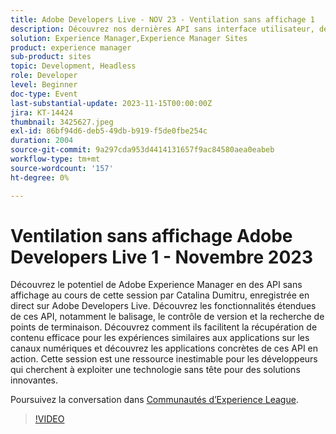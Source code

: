 ```yaml
---
title: Adobe Developers Live - NOV 23 - Ventilation sans affichage 1
description: Découvrez nos dernières API sans interface utilisateur, découvrez les fonctionnalités étendues de ces API, notamment le balisage, le contrôle de version et la recherche de point de terminaison. Découvrez comment ils facilitent la récupération de contenu efficace pour les expériences similaires aux applications sur les canaux numériques et découvrez les applications concrètes de ces API en action. Cette session est une ressource inestimable pour les développeurs qui cherchent à exploiter une technologie sans tête pour des solutions innovantes.
solution: Experience Manager,Experience Manager Sites
product: experience manager
sub-product: sites
topic: Development, Headless
role: Developer
level: Beginner
doc-type: Event
last-substantial-update: 2023-11-15T00:00:00Z
jira: KT-14424
thumbnail: 3425627.jpeg
exl-id: 86bf94d6-deb5-49db-b919-f5de0fbe254c
duration: 2004
source-git-commit: 9a297cda953d4414131657f9ac84580aea0eabeb
workflow-type: tm+mt
source-wordcount: '157'
ht-degree: 0%

---
```


# Ventilation sans affichage Adobe Developers Live 1 - Novembre 2023

Découvrez le potentiel de Adobe Experience Manager en  des API sans affichage au cours de cette session par Catalina Dumitru, enregistrée en direct sur Adobe Developers Live. Découvrez les fonctionnalités étendues de ces API, notamment le balisage, le contrôle de version et la recherche de points de terminaison. Découvrez comment ils facilitent la récupération de contenu efficace pour les expériences similaires aux applications sur les canaux numériques et découvrez les applications concrètes de ces API en action. Cette session est une ressource inestimable pour les développeurs qui cherchent à exploiter une technologie sans tête pour des solutions innovantes.

Poursuivez la conversation dans [Communautés d’Experience League](https://adobe.ly/3rJfZcN).

>[!VIDEO](https://video.tv.adobe.com/v/3425627/?learn=on)
